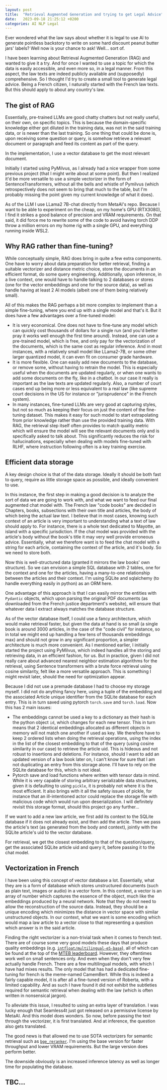 ```yaml
---
layout: post
title:  "Retrieval Augmented Generation and trying to get Legal Advice"
date:   2023-09-18 21:25:12 +0200
categories: AI NLP Legal
---
```


Ever wondered what the law says about whether it is legal to use AI to generate pointless backstory to write on some hard discount peanut butter jars' labels? Well now is your chance to ask! Well... sort of.

I have been learning about Retrieval Augmented Generation (RAG) and wanted to give it a try. And for once I wanted to use a topic for which the data is easily accessible, and even more so, in a legal manner. From this aspect, the law texts are indeed publicly available and (supposedly) comprehensive.
So I thought I'd try to create a small tool to generate legal advice. Being a French citizen, I naturally started with the French law texts. But this should apply to about any country's law.

## The gist of RAG

Essentially, pre-trained LLMs are good chatty chatters but not really useful, on their own, on specific topics. This is because the domain-specific knowledge either got diluted in the training data, was not in the said training data, or is newer than the last training. So one thing that could be done is, upon receiving some question or query, is somehow retrieve a relevant document or paragraph and feed its content as part of the query.

In the implementation, I use a vector database to get the most relevant document.

Initially I started using PyMilvus, as I already had a nice wrapper from some previous project (that I might write about at some point). But then I realized it'd be more versatile to use a simple vectorizer in the form of SentenceTransformers, without all the bells and whistle of Pymilvus (which retrospectively does not seem to bring that much to the table, but I'm probably missing the point given my current knowledge of what it does).

As of the LLM I use LLama2 7B-chat directly from MetaAI's repo. Because I want to be able to experiment on the cheap, on my home's GPU (RTX3080), I find it strikes a good balance of precision and VRAM requirements. On that said, it did force me to rewrite some of the code to avoid having torch DDP throw a million errors on my home rig with a single GPU, and everything running inside WSL2.

## Why RAG rather than fine-tuning?

While conceptually simple, RAG does bring in quite a few extra components. One have to worry about data preparation for better retrieval, finding a suitable vectorizer and distance metric choice, store the documents in an efficient format, do some query engineering. Additionally, upon inference, in a live context, one would have to handle talking to 2 databases or stores (one for the vector embeddings and one for the source data), as well as handle
having at least 2 AI models (albeit one of them being relatively small).

All of this makes the RAG perhaps a bit more complex to implement than a simple fine-tuning, where you end up with a single model and that's it. But it does have a few advantages over a fine-tuned model:

* It is very economical. One does not have to fine-tune any model which can quickly cost thousands of dollars for a single run (and you'd better pray it
works well enough the first time around). Instead, one can use a pre-trained model, which is free, and only pay for the vectorization of the documents, which is the same cost as regular inference. And in most instances, with a relatively small model like LLama2-7B, or some other larger quantized model, it can even fit on consumer grade hardware.
* It is more flexible. One can easily add new documents to the database, or remove some, without having to retrain the model. This is especially useful when the documents are updated regularly, or when one wants to add some documents on the fly, like in a chatbot. In our case it really is important as the law texts are updated regularly. Also, a number of court cases end up being more or less equivalent to a real law (like supreme court decisions in the US for instance or "jurisprudence" in the French system).
* In many instances, fine-tuned LLMs are very good at capturing styles, but not so much as keeping their focus on just the content of the fine-tuning dataset. This makes it easy for such model to start extrapolating from prior knowledge rather than use the provided training data. With RAG, the retrieval step itself often provides to match quality metric which will ensure the model will see the relevant documents only and is specifically asked to talk about. This significantly reduces the risk for hallucinations, especially when dealing with models fine-tuned with RLHF, where instruction following often is a key training exercise.


## Efficient data storage

A key design choice is that of the data storage. Ideally it should be both fast to query, require as little storage space as possible, and ideally convenient to use.

In this instance, the first step in making a good decision is to analyze the sort of data we are going to work with, and what we want to feed our final augmented chat model with. The French law "code books" are decided in Chapters, books, subsections with their own title and articles, the body of which being the actual law text. I believe that in most cases, knowing such context of an article is very important to understanding what a text of law should apply to. For instance, there is a whole text dedicated to Mayotte, an island with a specific jurisdiction. If the chat model was provided with the article's body without the book's title it may very well provide erroneous advice. Essentially, what we therefore want is to feed the chat model with a string for each article, containing the context of the article, and it's body. So we need to store both.

Now this is well-structured data (granted it mirrors the law books' own structure). So we can envision a simple SQL database with 2 tables, one for the context and one for the articles, having a many-to-one relationship between the articles and their context. I'm using SQLite and sqlalchemy (to handle everything easily in python) as an ORM here.

One advantage of this approach is that I can easily mirror the entities with `Pydantic` objects, which upon parsing the original PDF documents (as downloaded from the French justice department's website), will ensure that whatever data I extract always matches the database structure.

As of the vector database itself, I could use a fancy architecture, which would make retrieval faster, but given the data at hand is so small (a single book is around 3000 articles, in the case of the "code civil" for instance, so in total we might end up handling a few tens of thousands embeddings max) and should not grow in any significant proportion, a simpler architecture is much more convenient. As I mentioned earlier, I initially started the project using PyMilvus, which indeed handles all the storing and retrieving data, in an efficient fashion, for us. But in practice, given I did not really care about advanced nearest neighbor estimation algorithms for the retrieval, using Sentence transformers with a brute force retrieval using cosine similarity, felt like a more versatile approach. This is something I might revisit later, should the need for optimization appear.

Because I did not use a premade database I had to choose my storage myself. I did not do anything fancy here, using a tuple of the embedding and the associated Article unique identifier from the SQLite database for each entry. This is in turn saved using pytorch `torch.save` and `torch.load`. Now this has 2 main issues:

* The embeddings cannot be used a key to a dictionary as their hash is the python object `id`, which changes for each new tensor. This in turn means that 2 identical embeddings allocated as different objects in memory will not match one another if used as key. We therefore have to keep 2 ordered lists when doing the retrieval operations, using the index in the list of the closest embedding to that of the query (using cosine similarity in our case) to retrieve the article uid. This is hideous and not robust to insertions and deletions. For instance, should I want to add an updated version of a law book later on, I can't know for sure that I am not duplicating an entry from this storage alone. I'll have to rely on the SQLite database for this, which is not ideal.
* Pytorch save and load functions where written with tensor data in mind. While it is very capable of storing arbitrary serializable data structures, given it is defaulting to using `pickle`, it is probably not where it is the most efficient. It also brings with it all the safety issues of pickle, for instance that an ill-intentioned actor could replace the storage file with malicious code which would run upon deserialization. I will definitely revisit this storage format, should this project go any further...

If we want to add a new law article, we first add its context to the SQLite database if it does not already exist, and then add the article. Then we pass the article's text (as generated from the body and context), jointly with the SQLite article's uid to the vector database.

For retrieval, we get the closest embedding to that of the question/query, get the associated SQLite article uid and query it, before passing it to the chat model.

## Vectorization in French

I have been using this concept of vector database a lot. Essentially, what they are is a form of database which stores unstructured documents (such as plain text, images or audio) in a vector form. In this context, a vector is an array of number which captures the essence of the object, much like the embeddings produced by a neural network. Note that they do not need to allow the reconstruction of the source data. Instead, they should be a unique encoding which minimizes the distance in vector space with similar unstructured objects. In our context, what we want is some encoding which would map a law article to a vector close to that representing a question which answer is in the said article.

Finding the right vectorizer is a non-trivial task when it comes to french text. There are of course some very good models these days that produce quality embeddings (e.g. [`intfloat/multilingual-e5-base`](https://huggingface.co/intfloat/multilingual-e5-base)), all of which can be found at the top of the [MTEB leaderboard](https://huggingface.co/spaces/mteb/leaderboard). However, they oftentimes work well on small sentences only. And even when they don't very few actually handle French. There are a few multilingual models, with which I have had mixes results. The only model that has had a dedicated fine-tuning for french is the meme-named CamemBert. While this is indeed a fairly capable model, it is after all a fine-tuned version of Roberta, with a limited capability. And as such I have found it did not exhibit the subtleties required for semantic retrieval when dealing with the law (which is often written in nonsensical jargon).

To alleviate this issue, I resulted to using an extra layer of translation. I was lucky enough that Seamless4t just got released on a permissive license by MetaAI. And this model does wonders. So now, before passing the text through the vectorizer, it is first translated. And at inference, the question also gets translated.

The good news is that allowed me to use SOTA vectorizers for semantic retrieval such as [`bge_reranker`](https://huggingface.co/BAAI/bge-base-en-v1.5). I'm using the base version for faster throughput and lower VRAM requirements. But the large version does perform better.

The downside obviously is an increased inference latency as well as longer time for populating the database.

## TBC...

<!-- ## The legal advice generator in action

TBC...

## Towards a nice (non-dev) user experience -->
